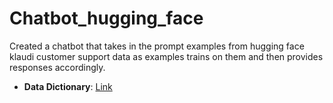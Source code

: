 # Chatbot_hugging_face
Created a chatbot that takes in the prompt examples from hugging face klaudi customer support data as examples trains on them and then provides responses accordingly.

- **Data Dictionary**: [Link](https://huggingface.co/datasets/Kaludi/Customer-Support-Responses)

